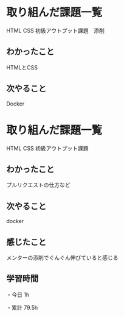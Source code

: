 # 取り組んだ課題一覧

HTML CSS 初級アウトプット課題　添削

## わかったこと

HTMLとCSS

## 次やること

Docker

# 取り組んだ課題一覧

HTML CSS 初級アウトプット課題

## わかったこと

プルリクエストの仕方など

## 次やること

docker

## 感じたこと

メンターの添削でぐんぐん伸びていると感じる

## 学習時間

・今日 1h

・累計 79.5h